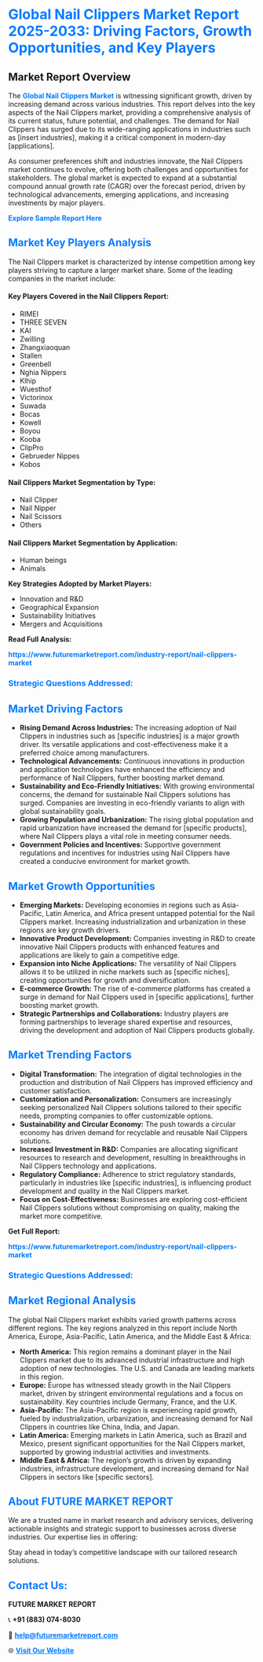<h1 style="color: #007BFF;">Global Nail Clippers Market Report 2025-2033: Driving Factors, Growth Opportunities, and Key Players</h1>

<section id="overview">
<h2>Market Report Overview</h2>
<p>The <a href="https://www.futuremarketreport.com/industry-report/nail-clippers-market" style="color: #007BFF; text-decoration: none;"><strong>Global Nail Clippers Market</strong></a> is witnessing significant growth, driven by increasing demand across various industries. This report delves into the key aspects of the Nail Clippers market, providing a comprehensive analysis of its current status, future potential, and challenges. The demand for Nail Clippers has surged due to its wide-ranging applications in industries such as [insert industries], making it a critical component in modern-day [applications].</p>
<p>As consumer preferences shift and industries innovate, the Nail Clippers market continues to evolve, offering both challenges and opportunities for stakeholders. The global market is expected to expand at a substantial compound annual growth rate (CAGR) over the forecast period, driven by technological advancements, emerging applications, and increasing investments by major players.</p>
</section>

<section id="overview">
<p><a href="https://www.futuremarketreport.com/request-sample/reportId=53347" style="color: #007BFF; text-decoration: none;"><strong>Explore Sample Report Here</strong></a></p>
</section>

<section id="key-players">
<h2 style="color: #007BFF;">Market Key Players Analysis</h2>
<p>The Nail Clippers market is characterized by intense competition among key players striving to capture a larger market share. Some of the leading companies in the market include:</p>
<h4>Key Players Covered in the Nail Clippers Report:</h4>
<ul><li>RIMEI</li><li>THREE SEVEN</li><li>KAI</li><li>Zwilling</li><li>Zhangxiaoquan</li><li>Stallen</li><li>Greenbell</li><li>Nghia Nippers</li><li>Klhip</li><li>Wuesthof</li><li>Victorinox</li><li>Suwada</li><li>Bocas</li><li>Kowell</li><li>Boyou</li><li>Kooba</li><li>ClipPro</li><li>Gebrueder Nippes</li><li>Kobos</li></ul>
<h4>Nail Clippers Market Segmentation by Type:</h4>
<ul><li>Nail Clipper</li><li>Nail Nipper</li><li>Nail Scissors</li><li>Others</li></ul>

<h4>Nail Clippers Market Segmentation by Application:</h4>
<ul><li>Human beings</li><li>Animals</li></ul>
<p><strong>Key Strategies Adopted by Market Players:</strong></p>
<ul>
<li>Innovation and R&D</li>
<li>Geographical Expansion</li>
<li>Sustainability Initiatives</li>
<li>Mergers and Acquisitions</li>
</ul>
</section>

<section>
<p><strong>Read Full Analysis: </strong></p><a href="https://www.futuremarketreport.com/industry-report/nail-clippers-market" style="color: #007BFF; text-decoration: none;"><strong>https://www.futuremarketreport.com/industry-report/nail-clippers-market</strong></a>
<h3 style="color: #007BFF;">Strategic Questions Addressed:</h3>
</section>

<section id="driving-factors">
<h2 style="color: #007BFF;">Market Driving Factors</h2>
<ul>
<li><strong>Rising Demand Across Industries:</strong> The increasing adoption of Nail Clippers in industries such as [specific industries] is a major growth driver. Its versatile applications and cost-effectiveness make it a preferred choice among manufacturers.</li>
<li><strong>Technological Advancements:</strong> Continuous innovations in production and application technologies have enhanced the efficiency and performance of Nail Clippers, further boosting market demand.</li>
<li><strong>Sustainability and Eco-Friendly Initiatives:</strong> With growing environmental concerns, the demand for sustainable Nail Clippers solutions has surged. Companies are investing in eco-friendly variants to align with global sustainability goals.</li>
<li><strong>Growing Population and Urbanization:</strong> The rising global population and rapid urbanization have increased the demand for [specific products], where Nail Clippers plays a vital role in meeting consumer needs.</li>
<li><strong>Government Policies and Incentives:</strong> Supportive government regulations and incentives for industries using Nail Clippers have created a conducive environment for market growth.</li>
</ul>
</section>

<section id="growth-opportunities">
<h2 style="color: #007BFF;">Market Growth Opportunities</h2>
<ul>
<li><strong>Emerging Markets:</strong> Developing economies in regions such as Asia-Pacific, Latin America, and Africa present untapped potential for the Nail Clippers market. Increasing industrialization and urbanization in these regions are key growth drivers.</li>
<li><strong>Innovative Product Development:</strong> Companies investing in R&D to create innovative Nail Clippers products with enhanced features and applications are likely to gain a competitive edge.</li>
<li><strong>Expansion into Niche Applications:</strong> The versatility of Nail Clippers allows it to be utilized in niche markets such as [specific niches], creating opportunities for growth and diversification.</li>
<li><strong>E-commerce Growth:</strong> The rise of e-commerce platforms has created a surge in demand for Nail Clippers used in [specific applications], further boosting market growth.</li>
<li><strong>Strategic Partnerships and Collaborations:</strong> Industry players are forming partnerships to leverage shared expertise and resources, driving the development and adoption of Nail Clippers products globally.</li>
</ul>
</section>

<section id="trending-factors">
<h2 style="color: #007BFF;">Market Trending Factors</h2>
<ul>
<li><strong>Digital Transformation:</strong> The integration of digital technologies in the production and distribution of Nail Clippers has improved efficiency and customer satisfaction.</li>
<li><strong>Customization and Personalization:</strong> Consumers are increasingly seeking personalized Nail Clippers solutions tailored to their specific needs, prompting companies to offer customizable options.</li>
<li><strong>Sustainability and Circular Economy:</strong> The push towards a circular economy has driven demand for recyclable and reusable Nail Clippers solutions.</li>
<li><strong>Increased Investment in R&D:</strong> Companies are allocating significant resources to research and development, resulting in breakthroughs in Nail Clippers technology and applications.</li>
<li><strong>Regulatory Compliance:</strong> Adherence to strict regulatory standards, particularly in industries like [specific industries], is influencing product development and quality in the Nail Clippers market.</li>
<li><strong>Focus on Cost-Effectiveness:</strong> Businesses are exploring cost-efficient Nail Clippers solutions without compromising on quality, making the market more competitive.</li>
</ul>
</section>

<section>
<p><strong>Get Full Report: </strong></p><a href="https://www.futuremarketreport.com/industry-report/nail-clippers-market" style="color: #007BFF; text-decoration: none;"><strong>https://www.futuremarketreport.com/industry-report/nail-clippers-market</strong></a>
<h3 style="color: #007BFF;">Strategic Questions Addressed:</h3>
</section>


<section id="regional-analysis">
<h2 style="color: #007BFF;">Market Regional Analysis</h2>
<p>The global Nail Clippers market exhibits varied growth patterns across different regions. The key regions analyzed in this report include North America, Europe, Asia-Pacific, Latin America, and the Middle East & Africa:</p>
<ul>
<li><strong>North America:</strong> This region remains a dominant player in the Nail Clippers market due to its advanced industrial infrastructure and high adoption of new technologies. The U.S. and Canada are leading markets in this region.</li>
<li><strong>Europe:</strong> Europe has witnessed steady growth in the Nail Clippers market, driven by stringent environmental regulations and a focus on sustainability. Key countries include Germany, France, and the U.K.</li>
<li><strong>Asia-Pacific:</strong> The Asia-Pacific region is experiencing rapid growth, fueled by industrialization, urbanization, and increasing demand for Nail Clippers in countries like China, India, and Japan.</li>
<li><strong>Latin America:</strong> Emerging markets in Latin America, such as Brazil and Mexico, present significant opportunities for the Nail Clippers market, supported by growing industrial activities and investments.</li>
<li><strong>Middle East & Africa:</strong> The region’s growth is driven by expanding industries, infrastructure development, and increasing demand for Nail Clippers in sectors like [specific sectors].</li>
</ul>
</section>

<footer>
<h2 style="color: #007BFF;">About FUTURE MARKET REPORT</h2>
<p>We are a trusted name in market research and advisory services, delivering actionable insights and strategic support to businesses across diverse industries. Our expertise lies in offering:</p>

<p>Stay ahead in today’s competitive landscape with our tailored research solutions.</p>

<h2 style="color: #007BFF;">Contact Us:</h2>
<p><strong>FUTURE MARKET REPORT</strong></p>
<p>📞 <strong>+91 (883) 074-8030</strong></p>
<p>📧 <strong><a href="mailto:help@futuremarketreport.com" style="color: #007BFF;">help@futuremarketreport.com</a></strong></p>
<p>🌐 <strong><a href="https://www.futuremarketreport.com/" style="color: #007BFF;">Visit Our Website</a></strong></p>
</footer>